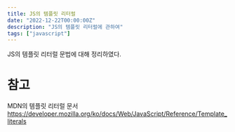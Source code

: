 ```yaml
---
title: JS의 템플릿 리터럴
date: "2022-12-22T00:00:00Z"
description: "JS의 템플릿 리터럴에 관하여"
tags: ["javascript"]
---
```


JS의 템플릿 리터럴 문법에 대해 정리하였다.

# 참고

MDN의 템플릿 리터럴 문서 https://developer.mozilla.org/ko/docs/Web/JavaScript/Reference/Template_literals